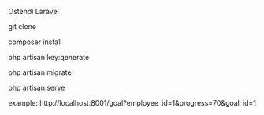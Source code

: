 Ostendi Laravel

git clone

composer install

php artisan key:generate

php artisan migrate

php artisan serve

example:
http://localhost:8001/goal?employee_id=1&progress=70&goal_id=1